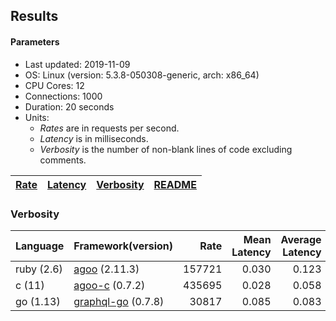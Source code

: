 ## Results

<!-- Result from here -->

#### Parameters
- Last updated: 2019-11-09
- OS: Linux (version: 5.3.8-050308-generic, arch: x86_64)
- CPU Cores: 12
- Connections: 1000
- Duration: 20 seconds
- Units:
  - _Rates_ are in requests per second.
  - _Latency_ is in milliseconds.
  - _Verbosity_ is the number of non-blank lines of code excluding comments.

| [Rate](rates.md) | [Latency](latency.md) | [Verbosity](verbosity.md) | [README](README.md) |
| ---------------- | --------------------- | ------------------------- | ------------------- |

### Verbosity
| Language | Framework(version) | Rate | Mean Latency | Average Latency | 90th % | 99th % | Std Dev | Verbosity |
| -------- | ------------------ | ------------:| ---------------:| ------:| ------:| -------:| ----:| ---------:|
| ruby (2.6) | [agoo](github.com/ohler55/agoo) (2.11.3) | 157721 | 0.030 | 0.123 | 0.196 | 1.159 | 0.30 | **98** |
| c (11) | [agoo-c](github.com/ohler55/agoo-c) (0.7.2) | 435695 | 0.028 | 0.058 | 0.175 | 0.184 | 0.08 | **320** |
| go (1.13) | [graphql-go](https://github.com/graphql-go/graphql) (0.7.8) | 30817 | 0.085 | 0.083 | 0.091 | 0.107 | 0.02 | **397** |
<!-- Result till here -->
